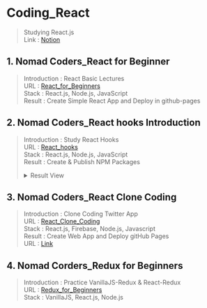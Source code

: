 # Coding_React
> Studying React.js <br>
> Link : [Notion](https://www.notion.so/React-js-1afe79ad19e84f47ad3e27ae044f57bf?pvs=4)
## 1. Nomad Coders_React for Beginner <br>
> Introduction : React Basic Lectures <br>
> URL : [React_for_Beginners](https://nomadcoders.co/react-for-beginners/) <br>
> Stack : React.js, Node.js, JavaScript <br>
> Result : Create Simple React App and Deploy in github-pages <br>
## 2. Nomad Coders_React hooks Introduction <br>
> Introduction : Study React Hooks <br>
> URL : [React_hooks](https://nomadcoders.co/react-hooks-introduction/) <br>
> Stack : React.js, Node.js, JavaScript <br>
> Result : Create & Publish NPM Packages
> <details> <summary>Result View</summary>
> * NPM Organization <br>
> <img src="React-hooks-Introduction/ResultImage/NPM End.png" width="50%" /> <br>
> * import & use Custom Hooks <br>
> <img src="React-hooks-Introduction/ResultImage/End.png" width="50%"/> <br>
> * Result View in Web Browser <br>
> <img src="React-hooks-Introduction/ResultImage/TrueEnd.png" width="50%" /> <br>
> </details>
## 3. Nomad Coders_React Clone Coding
> Introduction : Clone Coding Twitter App <br>
> URL : [React_Clone_Coding](https://nomadcoders.co/nwitter/) <br>
> Stack : React.js, Firebase, Node.js, Javascript <br>
> Result : Create Web App and Deploy gitHub Pages  <br>
> URL : [Link](https://bysooooo.github.io/Coding_React.js/)
## 4. Nomad Corders_Redux for Beginners
> Introduction : Practice VanillaJS-Redux & React-Redux <br>
> URL : [Redux_for_Beginners](https://nomadcoders.co/redux-for-beginners) <br>
> Stack : VanillaJS, React.js, Node.js <br>